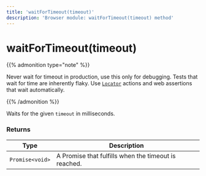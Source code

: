 ```yaml
---
title: 'waitForTimeout(timeout)'
description: 'Browser module: waitForTimeout(timeout) method'
---
```


# waitForTimeout(timeout)

{{% admonition type="note" %}}

Never wait for timeout in production, use this only for debugging. Tests that wait for time are inherently flaky. Use [`Locator`](https://grafana.com/docs/k6/<K6_VERSION>/javascript-api/k6-browser/locator/) actions and web assertions that wait automatically.

{{% /admonition %}}

Waits for the given `timeout` in milliseconds.

### Returns

| Type            | Description                                          |
| --------------- | ---------------------------------------------------- |
| `Promise<void>` | A Promise that fulfills when the timeout is reached. |

